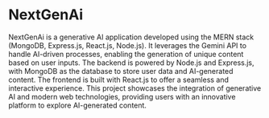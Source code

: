 # NextGenAi
 NextGenAi is a generative AI application developed using the MERN stack (MongoDB, Express.js, React.js, Node.js). It leverages the Gemini API to handle AI-driven processes, enabling the generation of unique content based on user inputs. The backend is powered by Node.js and Express.js, with MongoDB as the database to store user data and AI-generated content. The frontend is built with React.js to offer a seamless and interactive experience. This project showcases the integration of generative AI and modern web technologies, providing users with an innovative platform to explore AI-generated content.
